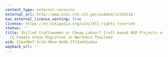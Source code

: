 ```yaml
---
content_type: external-resource
external_url: http://www.ncbi.nlm.nih.gov/pubmed/12349218
has_external_license_warning: true
license: https://en.wikipedia.org/wiki/All_rights_reserved
status: ''
title: Skilled Craftswomen or Cheap Labour? Craft-based NGO Projects as an Alternative
  to Female Urban Migration in Northern Thailand
uid: 33ead9ef-5c1d-40aa-8e9b-3f13ab91a2ea
wayback_url: ''
---
```

